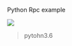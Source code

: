Python Rpc example

[![](https://travis-ci.com/reggiepy/rpc_example.svg?branch=main&status=passed)](https://travis-ci.com/github/reggiepy/rpc_example)

> pytohn3.6
